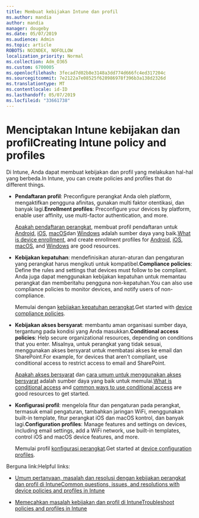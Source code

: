 ```yaml
---
title: Membuat kebijakan Intune dan profil
ms.author: mandia
author: mandia
manager: dougeby
ms.date: 05/07/2019
ms.audience: Admin
ms.topic: article
ROBOTS: NOINDEX, NOFOLLOW
localization_priority: Normal
ms.collection: Adm_O365
ms.custom: 6700005
ms.openlocfilehash: 3fecad7d02b8e3148a3dd774d666fc4ed317204c
ms.sourcegitcommit: 7e2122a7e08525f628986978f396b3a138d2326d
ms.translationtype: MT
ms.contentlocale: id-ID
ms.lasthandoff: 05/07/2019
ms.locfileid: "33661738"
---
```

# <a name="creating-intune-policy-and-profiles"></a><span data-ttu-id="f882f-102">Menciptakan Intune kebijakan dan profil</span><span class="sxs-lookup"><span data-stu-id="f882f-102">Creating Intune policy and profiles</span></span>

<span data-ttu-id="f882f-103">Di Intune, Anda dapat membuat kebijakan dan profil yang melakukan hal-hal yang berbeda.</span><span class="sxs-lookup"><span data-stu-id="f882f-103">In Intune, you can create policies and profiles that do different things.</span></span>

- <span data-ttu-id="f882f-104">**Pendaftaran profil**: Preconfigure perangkat Anda oleh platform, mengaktifkan pengguna afinitas, gunakan multi faktor otentikasi, dan banyak lagi.</span><span class="sxs-lookup"><span data-stu-id="f882f-104">**Enrollment profiles**: Preconfigure your devices by platform, enable user affinity, use multi-factor authentication, and more.</span></span> 

  <span data-ttu-id="f882f-105">[Apakah pendaftaran perangkat](https://docs.microsoft.com/intune/device-enrollment), membuat profil pendaftaran untuk [Android](https://docs.microsoft.com/intune/android-enroll), [iOS](https://docs.microsoft.com/intune/ios-enroll), [macOS](https://docs.microsoft.com/intune/macos-enroll)dan [Windows](https://docs.microsoft.com/intune/windows-enrollment-methods) adalah sumber daya yang baik.</span><span class="sxs-lookup"><span data-stu-id="f882f-105">[What is device enrollment](https://docs.microsoft.com/intune/device-enrollment), and create enrollment profiles for [Android](https://docs.microsoft.com/intune/android-enroll), [iOS](https://docs.microsoft.com/intune/ios-enroll), [macOS](https://docs.microsoft.com/intune/macos-enroll), and [Windows](https://docs.microsoft.com/intune/windows-enrollment-methods) are good resources.</span></span>

- <span data-ttu-id="f882f-106">**Kebijakan kepatuhan**: mendefinisikan aturan-aturan dan pengaturan yang perangkat harus mengikuti untuk kompatibel.</span><span class="sxs-lookup"><span data-stu-id="f882f-106">**Compliance policies**: Define the rules and settings that devices must follow to be compliant.</span></span> <span data-ttu-id="f882f-107">Anda juga dapat menggunakan kebijakan kepatuhan untuk memantau perangkat dan memberitahu pengguna non-kepatuhan.</span><span class="sxs-lookup"><span data-stu-id="f882f-107">You can also use compliance policies to monitor devices, and notify users of non-compliance.</span></span> 

  <span data-ttu-id="f882f-108">Memulai dengan [kebijakan kepatuhan perangkat](https://docs.microsoft.com/intune/device-compliance-get-started).</span><span class="sxs-lookup"><span data-stu-id="f882f-108">Get started with [device compliance policies](https://docs.microsoft.com/intune/device-compliance-get-started).</span></span>
- <span data-ttu-id="f882f-109">**Kebijakan akses bersyarat**: membantu aman organisasi sumber daya, tergantung pada kondisi yang Anda masukkan.</span><span class="sxs-lookup"><span data-stu-id="f882f-109">**Conditional access policies**: Help secure organizational resources, depending on conditions that you enter.</span></span> <span data-ttu-id="f882f-110">Misalnya, untuk perangkat yang tidak sesuai, menggunakan akses bersyarat untuk membatasi akses ke email dan SharePoint.</span><span class="sxs-lookup"><span data-stu-id="f882f-110">For example, for devices that aren't compliant, use conditional access to restrict access to email and SharePoint.</span></span>

  <span data-ttu-id="f882f-111">[Apakah akses bersyarat](https://docs.microsoft.com/intune/conditional-access) dan [cara umum untuk menggunakan akses bersyarat](https://docs.microsoft.com/intune/conditional-access-intune-common-ways-use) adalah sumber daya yang baik untuk memulai.</span><span class="sxs-lookup"><span data-stu-id="f882f-111">[What is conditional access](https://docs.microsoft.com/intune/conditional-access) and [common ways to use conditional access](https://docs.microsoft.com/intune/conditional-access-intune-common-ways-use) are good resources to get started.</span></span>

- <span data-ttu-id="f882f-112">**Konfigurasi profil**: mengelola fitur dan pengaturan pada perangkat, termasuk email pengaturan, tambahkan jaringan WiFi, menggunakan built-in template, fitur perangkat iOS dan macOS kontrol, dan banyak lagi.</span><span class="sxs-lookup"><span data-stu-id="f882f-112">**Configuration profiles**: Manage features and settings on devices, including email settings, add a WiFi network, use built-in templates, control iOS and macOS device features, and more.</span></span> 

  <span data-ttu-id="f882f-113">Memulai profil [konfigurasi perangkat](https://docs.microsoft.com/intune/device-profiles).</span><span class="sxs-lookup"><span data-stu-id="f882f-113">Get started at [device configuration profiles](https://docs.microsoft.com/intune/device-profiles).</span></span>

<span data-ttu-id="f882f-114">Berguna link:</span><span class="sxs-lookup"><span data-stu-id="f882f-114">Helpful links:</span></span>

- [<span data-ttu-id="f882f-115">Umum pertanyaan, masalah dan resolusi dengan kebijakan perangkat dan profil di Intune</span><span class="sxs-lookup"><span data-stu-id="f882f-115">Common questions, issues, and resolutions with device policies and profiles in Intune</span></span>](https://docs.microsoft.com/intune/device-profile-troubleshoot)

- [<span data-ttu-id="f882f-116">Memecahkan masalah kebijakan dan profil di Intune</span><span class="sxs-lookup"><span data-stu-id="f882f-116">Troubleshoot policies and profiles in Intune</span></span>](https://docs.microsoft.com/intune/troubleshoot-policies-in-microsoft-intune)
